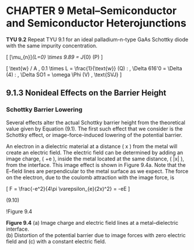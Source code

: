 # CHAPTER 9 Metal–Semiconductor and Semiconductor Heterojunctions

**TYU 9.2** Repeat TYU 9.1 for an ideal palladium-n-type GaAs Schottky diode with the same impurity concentration. 

\[ [\mu_{n}]_{L=0} \times 9.89 = J_{0} (P) \]

\[ \text{w} / A \, 0.1 \times L = \frac{1}{\text{w}} (Q) : \, \Delta 616'0 = \Delta (4) : \, \Delta SO1 = \omega \Phi (V) \, \text{SVJ} \]

## 9.1.3 Nonideal Effects on the Barrier Height

### Schottky Barrier Lowering

Several effects alter the actual Schottky barrier height from the theoretical value given by Equation (9.1). The first such effect that we consider is the Schottky effect, or image-force-induced lowering of the potential barrier.

An electron in a dielectric material at a distance \( x \) from the metal will create an electric field. The electric field can be determined by adding an image charge, \( +e \), inside the metal located at the same distance, \( |x| \), from the interface. This image effect is shown in Figure 9.4a. Note that the E–field lines are perpendicular to the metal surface as we expect. The force on the electron, due to the coulomb attraction with the image force, is

\[
F = \frac{-e^2}{4\pi \varepsilon_{e}(2x)^2} = -eE
\]

(9.10)

!Figure 9.4

**Figure 9.4** (a) Image charge and electric field lines at a metal–dielectric interface.  
(b) Distortion of the potential barrier due to image forces with zero electric field and (c) with a constant electric field.